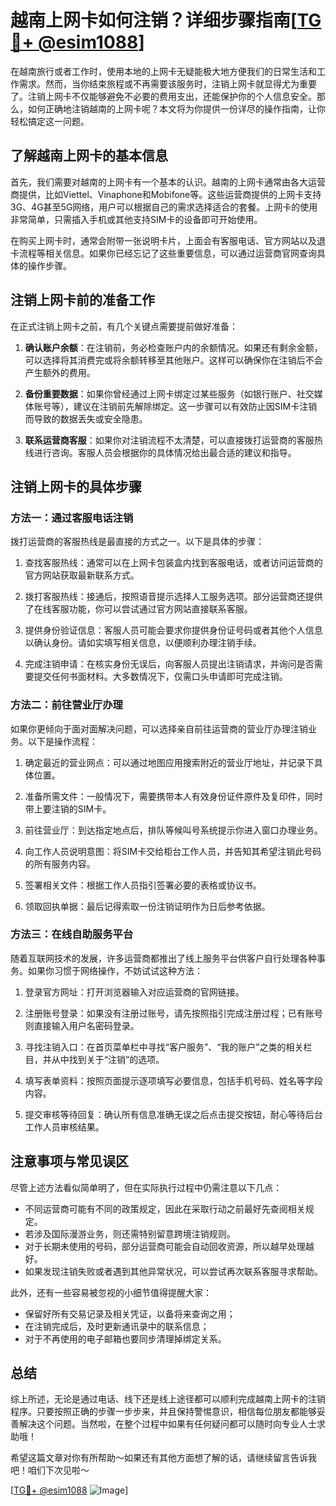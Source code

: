 # 越南上网卡如何注销？详细步骤指南[[TG💪+ @esim1088](https://t.me/s/esim1088)]

在越南旅行或者工作时，使用本地的上网卡无疑能极大地方便我们的日常生活和工作需求。然而，当你结束旅程或不再需要该服务时，注销上网卡就显得尤为重要了。注销上网卡不仅能够避免不必要的费用支出，还能保护你的个人信息安全。那么，如何正确地注销越南的上网卡呢？本文将为你提供一份详尽的操作指南，让你轻松搞定这一问题。

## 了解越南上网卡的基本信息

首先，我们需要对越南的上网卡有一个基本的认识。越南的上网卡通常由各大运营商提供，比如Viettel、Vinaphone和Mobifone等。这些运营商提供的上网卡支持3G、4G甚至5G网络，用户可以根据自己的需求选择适合的套餐。上网卡的使用非常简单，只需插入手机或其他支持SIM卡的设备即可开始使用。

在购买上网卡时，通常会附带一张说明卡片，上面会有客服电话、官方网站以及退卡流程等相关信息。如果你已经忘记了这些重要信息，可以通过运营商官网查询具体的操作步骤。

## 注销上网卡前的准备工作

在正式注销上网卡之前，有几个关键点需要提前做好准备：

1. **确认账户余额**：在注销前，务必检查账户内的余额情况。如果还有剩余金额，可以选择将其消费完或将余额转移至其他账户。这样可以确保你在注销后不会产生额外的费用。

2. **备份重要数据**：如果你曾经通过上网卡绑定过某些服务（如银行账户、社交媒体账号等），建议在注销前先解除绑定。这一步骤可以有效防止因SIM卡注销而导致的数据丢失或安全隐患。

3. **联系运营商客服**：如果你对注销流程不太清楚，可以直接拨打运营商的客服热线进行咨询。客服人员会根据你的具体情况给出最合适的建议和指导。

## 注销上网卡的具体步骤

### 方法一：通过客服电话注销

拨打运营商的客服热线是最直接的方式之一。以下是具体的步骤：

1. 查找客服热线：通常可以在上网卡包装盒内找到客服电话，或者访问运营商的官方网站获取最新联系方式。
   
2. 拨打客服热线：接通后，按照语音提示选择人工服务选项。部分运营商还提供了在线客服功能，你可以尝试通过官方网站直接联系客服。

3. 提供身份验证信息：客服人员可能会要求你提供身份证号码或者其他个人信息以确认身份。请如实填写相关信息，以便顺利办理注销手续。

4. 完成注销申请：在核实身份无误后，向客服人员提出注销请求，并询问是否需要提交任何书面材料。大多数情况下，仅需口头申请即可完成注销。

### 方法二：前往营业厅办理

如果你更倾向于面对面解决问题，可以选择亲自前往运营商的营业厅办理注销业务。以下是操作流程：

1. 确定最近的营业网点：可以通过地图应用搜索附近的营业厅地址，并记录下具体位置。

2. 准备所需文件：一般情况下，需要携带本人有效身份证件原件及复印件，同时带上要注销的SIM卡。

3. 前往营业厅：到达指定地点后，排队等候叫号系统提示你进入窗口办理业务。

4. 向工作人员说明意图：将SIM卡交给柜台工作人员，并告知其希望注销此号码的所有服务内容。

5. 签署相关文件：根据工作人员指引签署必要的表格或协议书。

6. 领取回执单据：最后记得索取一份注销证明作为日后参考依据。

### 方法三：在线自助服务平台

随着互联网技术的发展，许多运营商都推出了线上服务平台供客户自行处理各种事务。如果你习惯于网络操作，不妨试试这种方法：

1. 登录官方网址：打开浏览器输入对应运营商的官网链接。

2. 注册账号登录：如果没有注册过账号，请先按照指引完成注册过程；已有账号则直接输入用户名密码登录。

3. 寻找注销入口：在首页菜单栏中寻找“客户服务”、“我的账户”之类的相关栏目，并从中找到关于“注销”的选项。

4. 填写表单资料：按照页面提示逐项填写必要信息，包括手机号码、姓名等字段内容。

5. 提交审核等待回复：确认所有信息准确无误之后点击提交按钮，耐心等待后台工作人员审核结果。

## 注意事项与常见误区

尽管上述方法看似简单明了，但在实际执行过程中仍需注意以下几点：

- 不同运营商可能有不同的政策规定，因此在采取行动之前最好先查阅相关规定。
- 若涉及国际漫游业务，则还需特别留意跨境注销规则。
- 对于长期未使用的号码，部分运营商可能会自动回收资源，所以越早处理越好。
- 如果发现注销失败或者遇到其他异常状况，可以尝试再次联系客服寻求帮助。

此外，还有一些容易被忽视的小细节值得提醒大家：

- 保留好所有交易记录及相关凭证，以备将来查询之用；
- 在注销完成后，及时更新通讯录中的联系信息；
- 对于不再使用的电子邮箱也要同步清理掉绑定关系。

## 总结

综上所述，无论是通过电话、线下还是线上途径都可以顺利完成越南上网卡的注销程序。只要按照正确的步骤一步步来，并且保持警惕意识，相信每位朋友都能够妥善解决这个问题。当然啦，在整个过程中如果有任何疑问都可以随时向专业人士求助哦！

希望这篇文章对你有所帮助～如果还有其他方面想了解的话，请继续留言告诉我吧！咱们下次见啦～

[[TG💪+ @esim1088](https://t.me/s/esim1088) ![Image](https://i.postimg.cc/4NQfJmqS/Snipaste-2025-05-13-00-14-12.png)]